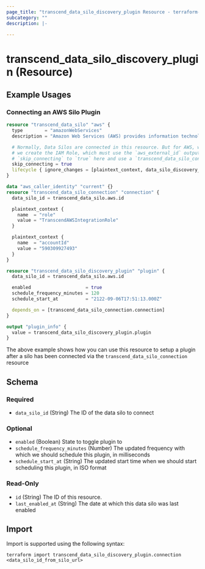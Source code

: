 ```yaml
---
page_title: "transcend_data_silo_discovery_plugin Resource - terraform-provider-transcend"
subcategory: ""
description: |-
  
---
```


# transcend_data_silo_discovery_plugin (Resource)



## Example Usages

### Connecting an AWS Silo Plugin

```terraform
resource "transcend_data_silo" "aws" {
  type        = "amazonWebServices"
  description = "Amazon Web Services (AWS) provides information technology infrastructure services to businesses in the form of web services."

  # Normally, Data Silos are connected in this resource. But for AWS, we want to delay connecting until after
  # we create the IAM Role, which must use the `aws_external_id` output from this resource. So instead, we set
  # `skip_connecting` to `true` here and use a `transcend_data_silo_connection` resource below
  skip_connecting = true
  lifecycle { ignore_changes = [plaintext_context, data_silo_discovery_plugin] }
}

data "aws_caller_identity" "current" {}
resource "transcend_data_silo_connection" "connection" {
  data_silo_id = transcend_data_silo.aws.id

  plaintext_context {
    name  = "role"
    value = "TranscendAWSIntegrationRole"
  }

  plaintext_context {
    name  = "accountId"
    value = "590309927493"
  }
}

resource "transcend_data_silo_discovery_plugin" "plugin" {
  data_silo_id = transcend_data_silo.aws.id

  enabled                    = true
  schedule_frequency_minutes = 120
  schedule_start_at          = "2122-09-06T17:51:13.000Z"

  depends_on = [transcend_data_silo_connection.connection]
}

output "plugin_info" {
  value = transcend_data_silo_discovery_plugin.plugin
}
```

The above example shows how you can use this resource to setup a plugin after a silo has been connected via the `transcend_data_silo_connection` resource

<!-- schema generated by tfplugindocs -->
## Schema

### Required

- `data_silo_id` (String) The ID of the data silo to connect

### Optional

- `enabled` (Boolean) State to toggle plugin to
- `schedule_frequency_minutes` (Number) The updated frequency with which we should schedule this plugin, in milliseconds
- `schedule_start_at` (String) The updated start time when we should start scheduling this plugin, in ISO format

### Read-Only

- `id` (String) The ID of this resource.
- `last_enabled_at` (String) The date at which this data silo was last enabled

## Import

Import is supported using the following syntax:

```shell
terraform import transcend_data_silo_discovery_plugin.connection <data_silo_id_from_silo_url>
```